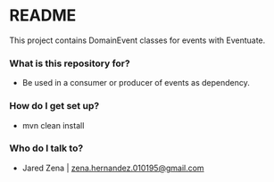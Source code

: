 # README #

This project contains DomainEvent classes for events with Eventuate.

### What is this repository for? ###

* Be used in a consumer or producer of events as dependency.

### How do I get set up? ###

* mvn clean install

### Who do I talk to? ###

* Jared Zena | zena.hernandez.010195@gmail.com